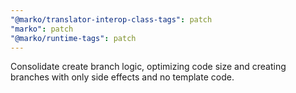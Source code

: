 ```yaml
---
"@marko/translator-interop-class-tags": patch
"marko": patch
"@marko/runtime-tags": patch
---
```


Consolidate create branch logic, optimizing code size and creating branches with only side effects and no template code.

